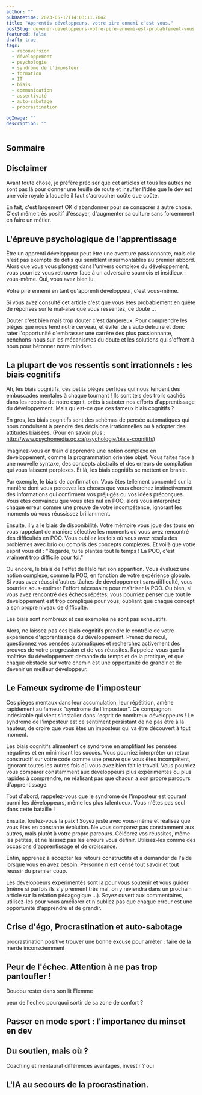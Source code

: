 ```yaml
---
author: ""
pubDatetime: 2023-05-17T14:03:11.704Z
title: "Apprentis développeurs, votre pire ennemi c'est vous."
postSlug: devenir-developpeurs-votre-pire-ennemi-est-probablement-vous
featured: false
draft: true
tags:
  - reconversion
  - développement
  - psychologie
  - syndrome de l'imposteur
  - formation
  - IT
  - biais
  - communication
  - assertivité
  - auto-sabotage
  - procrastination

ogImage: ""
description: ""
---
```


## Sommaire

## Disclaimer

Avant toute chose, je préfère préciser que cet articles et tous les autres ne sont pas là pour donner une feuille de route et insufler l'idée que le dev est une voie royale à laquelle il faut s'acroccher coûte que coûte.

En fait, c'est largement OK d'abandonner pour se consacrer à autre chose. C'est même très positif d'éssayer, d'augmenter sa culture sans forcemment en faire un métier.

## L'épreuve psychologique de l'apprentissage

Être un apprenti développeur peut être une aventure passionnante, mais elle n'est pas exempte de défis qui semblent insurmontables au premier abbord. Alors que vous vous plongez dans l'univers complexe du développement, vous pourriez vous retrouver face à un adversaire sournois et insidieux : vous-même. Oui, vous avez bien lu.

Votre pire ennemi en tant qu'apprenti développeur, c'est vous-même.

Si vous avez consulté cet article c'est que vous êtes probablement en quête de réponses sur le mal-aise que vous ressentez, ce doute ...

Douter c'est bien mais trop douter c'est dangereux. Pour comprendre les pièges que nous tend notre cerveau, et éviter de s'auto détruire et donc rater l'opportunité d'embrasser une carrère des plus passionnante, penchons-nous sur les mécanismes du doute et les solutions qui s'offrent à nous pour bétonner notre mindset.

## La plupart de vos ressentis sont irrationnels : les biais cognitifs

Ah, les biais cognitifs, ces petits pièges perfides qui nous tendent des embuscades mentales à chaque tournant ! Ils sont tels des trolls cachés dans les recoins de notre esprit, prêts à saboter nos efforts d'apprentissage du développement. Mais qu'est-ce que ces fameux biais cognitifs ?

En gros, les biais cognitifs sont des schémas de pensée automatiques qui nous conduisent à prendre des décisions irrationnelles ou à adopter des attitudes biaisées. (Pour en savoir plus : http://www.psychomedia.qc.ca/psychologie/biais-cognitifs)

Imaginez-vous en train d'apprendre une notion complexe en développement, comme la programmation orientée objet. Vous faites face à une nouvelle syntaxe, des concepts abstraits et des erreurs de compilation qui vous laissent perplexes. Et là, les biais cognitifs se mettent en branle.

Par exemple, le biais de confirmation. Vous êtes tellement concentré sur la manière dont vous percevez les choses que vous cherchez instinctivement des informations qui confirment vos préjugés ou vos idées préconçues. Vous êtes convaincu que vous êtes nul en POO, alors vous interprétez chaque erreur comme une preuve de votre incompétence, ignorant les moments où vous réussissez brillamment.

Ensuite, il y a le biais de disponibilité. Votre mémoire vous joue des tours en vous rappelant de manière sélective les moments où vous avez rencontré des difficultés en POO. Vous oubliez les fois où vous avez résolu des problèmes avec brio ou compris des concepts complexes. Et voilà que votre esprit vous dit : "Regarde, tu te plantes tout le temps ! La POO, c'est vraiment trop difficile pour toi."

Ou encore, le biais de l'effet de Halo fait son apparition. Vous évaluez une notion complexe, comme la POO, en fonction de votre expérience globale. Si vous avez réussi d'autres tâches de développement sans difficulté, vous pourriez sous-estimer l'effort nécessaire pour maîtriser la POO. Ou bien, si vous avez rencontré des échecs répétés, vous pourriez penser que tout le développement est trop compliqué pour vous, oubliant que chaque concept a son propre niveau de difficulté.

Les biais sont nombreux et ces exemples ne sont pas exhaustifs.

Alors, ne laissez pas ces biais cognitifs prendre le contrôle de votre expérience d'apprentissage du développement. Prenez du recul, questionnez vos pensées automatiques et recherchez activement des preuves de votre progression et de vos réussites. Rappelez-vous que la maîtrise du développement demande du temps et de la pratique, et que chaque obstacle sur votre chemin est une opportunité de grandir et de devenir un meilleur développeur.

## Le Fameux sydrome de l'imposteur

Ces pièges mentaux dans leur accumulation, leur répétition, amène rapidement au fameux "syndrome de l'imposteur".
Ce compagnon indésirable qui vient s'installer dans l'esprit de nombreux développeurs ! Le syndrome de l'imposteur est ce sentiment persistant de ne pas être à la hauteur, de croire que vous êtes un imposteur qui va être découvert à tout moment.

Les biais cognitifs alimentent ce syndrome en amplifiant les pensées négatives et en minimisant les succès. Vous pourriez interpréter un retour constructif sur votre code comme une preuve que vous êtes incompétent, ignorant toutes les autres fois où vous avez bien fait le travail. Vous pourriez vous comparer constamment aux développeurs plus expérimentés ou plus rapides à comprendre, ne réalisant pas que chacun a son propre parcours d'apprentissage.

Tout d'abord, rappelez-vous que le syndrome de l'imposteur est courant parmi les développeurs, même les plus talentueux. Vous n'êtes pas seul dans cette bataille !

Ensuite, foutez-vous la paix ! Soyez juste avec vous-même et réalisez que vous êtes en constante évolution. Ne vous comparez pas constamment aux autres, mais plutôt à votre propre parcours. Célébrez vos réussites, même les petites, et ne laissez pas les erreurs vous définir. Utilisez-les comme des occasions d'apprentissage et de croissance.

Enfin, apprenez à accepter les retours constructifs et à demander de l'aide lorsque vous en avez besoin. Personne n'est censé tout savoir et tout réussir du premier coup.

Les développeurs expérimentés sont là pour vous soutenir et vous guider (même si parfois ils s'y prennent très mal, on y reviendra dans un prochain article sur la relation pédagogique ...). Soyez ouvert aux commentaires, utilisez-les pour vous améliorer et n'oubliez pas que chaque erreur est une opportunité d'apprendre et de grandir.

## Crise d'égo, Procrastination et auto-sabotage

procrastination positive
trouver une bonne excuse pour arrêter : faire de la merde inconsciemment

## Peur de l'échec. Attention à ne pas trop pantoufler !

Doudou
rester dans son lit
Flemme

peur de l'echec
pourquoi sortir de sa zone de confort ?

## Passer en mode sport : l'importance du minset en dev

## Du soutien, mais où ?

Coaching et mentaurat différences avantages, investir ? oui

## L'IA au secours de la procrastination.
